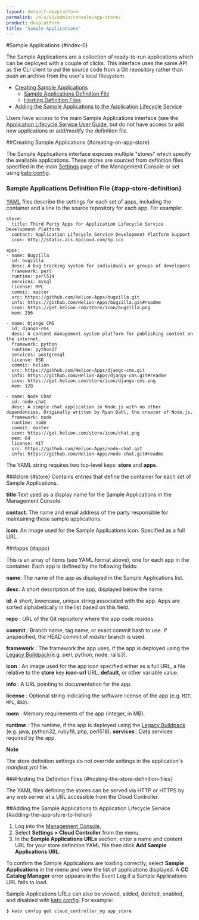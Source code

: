 ```yaml
---
layout: default-devplatform
permalink: /als/v1/admin/console/app-store/
product: devplatform
title: "Sample Applications"
---
```

<!--PUBLISHED-->

#Sample Applications {#index-0}

The Sample Applications are a collection of ready-to-run applications which can be
deployed with a couple of clicks. This interface uses the same API as the CLI client to pul the source code from a Git repository rather than push an archive from the user's local
filesystem.

- [Creating Sample Applications](#creating-an-app-store)
	- [Sample Applications Definition File](#app-store-definition)
	- [Hosting Definition Files](#hosting-the-store-definition-files)
- [Adding the Sample Applications to the Application Lifecycle Service](#adding-the-app-store-to-helion)


Users have access to the main Sample Applications interface (see the [Application Lifecycle Service User Guide](/als/v1/user/), but do not have access to add new applications or add/modify the definition file.

##Creating Sample Applications {#creating-an-app-store}

The Sample Applications interface exposes multiple "stores" which specify the
available applications. These stores are sourced from definition files
specified in the main [Settings](/als/v1/admin/console/#settings) page of
the Management Console or set using [kato
config](/als/v1/admin/reference/kato-ref/#kato-command-ref-config).

### Sample Applications Definition File {#app-store-definition}

[YAML](/als/v1/user/reference/glossary/#term-yaml) files describe the settings for each set of apps, including the container and a link to the source  repository for
each app. For example:

    store:
      title: Third Party Apps for Application Lifecycle Service Development Platform
      contact: Application Lifecycle Service Development Platform Support 
      icon: http://static.als.hpcloud.com/hp.ico

    apps:
    - name: Bugzilla
      id: bugzilla
      desc: A bug tracking system for individuals or groups of developers
      framework: perl
      runtime: perl514
      services: mysql
      license: MPL
      commit: master
      src: https://github.com/Helion-Apps/bugzilla.git
      info: https://github.com/Helion-Apps/bugzilla.git#readme
      icon: https://get.helion.com/store/icon/bugzilla.png
      mem: 256

    - name: Django CMS
      id: django-cms
      desc: A content management system platform for publishing content on the internet.
      framework: python
      runtime: python27
      services: postgresql
      license: BSD
      commit: helion
      src: https://github.com/Helion-Apps/django-cms.git
      info: https://github.com/Helion-Apps/django-cms.git#readme
      icon: https://get.helion.com/store/icon/django-cms.png
      mem: 128

    - name: Node Chat
      id: node-chat
      desc: A simple chat application in Node.js with no other dependencies. Originally written by Ryan Dahl, the creator of Node.js.
      framework: node
      runtime: node
      commit: master
      icon: https://get.helion.com/store/icon/chat.png
      mem: 64
      license: MIT
      src: https://github.com/Helion-Apps/node-chat.git
      info: https://github.com/Helion-Apps/node-chat.git#readme

The YAML string requires two top-level keys: **store**
and **apps**.

###store {#store}
Contains entries that define the container for each set of Sample Applications.

**title**:Text used as a display name for the Sample Applications in the Management Console.

**contact**: The name and email address of the party responsible for maintaining these sample applications. 

**icon**: An image used for the Sample Applications icon. Specified as a full URL.

###apps {#apps}

This is an array of items (see YAML format above), one for each app in the container. Each app is defined by the following fields:

**name**:   The name of the app as displayed in the Sample Applications list.

**desc**:   A short description of the app, displayed below the name.

**id**: A short, lowercase, unique string associated with the app. Apps are sorted alphabetically in the list based on this field.

 **repo**
:   URL of the Git repository where the app code resides.

**commit**
:   Branch name, tag name, or exact commit hash to use. If unspecified, the HEAD commit of *master* branch is used.

**framework**
:   The framework the app uses, if the app is deployed using the [Legacy Buildpack](/als/v1/user/deploy/buildpack/#buildpacks-legacy)(e.g. perl, python, node, rails3).

**icon**
:   An image used for the app icon specified either as a full URL, a file relative to the **store** key **icon-url**
    URL, **default**, or other variable value.

**info**
:   A URL pointing to documentation for the app.

**license**
:   Optional string indicating the software license of the app (e.g.
     `MIT`, `MPL`,
     `BSD`).

**mem**
:   Memory requirements of the app (integer, in MB).

**runtime**
:   The runtime, if the app is deployed using the [Legacy Buildpack](/als/v1/user/deploy/buildpack/#buildpacks-legacy) (e.g. java, python32, ruby19, php, perl518).
**services**
:   Data services required by the app.

**Note**

The store definition settings do not override settings in the
application's *manifest.yml* file.

###Hosting the Definition Files {#hosting-the-store-definition-files}

The YAML files defining the stores can be served via HTTP or HTTPS by
any web server at a URL accessible from the Cloud Controller.

##Adding the Sample Applications to Application Lifecycle Service {#adding-the-app-store-to-helion}

1.  Log into the [Management
    Console](/als/v1/user/console/#management-console),
2.  Select **Settings \> Cloud Controller** from the menu.
3.  In the **Sample Applications URLs** section, enter a name and content URL for
    your store definition YAML file then click **Add Sample Applications URL**.

To confirm the Sample Applications are loading correctly, select **Sample Applications** in the menu and view the list of applications displayed. A **CC Catalog Manager** error appears in the Event Log if a Sample Applications URL fails to load.

Sample Applications URLs can also be viewed, added, deleted, enabled, and disabled
with [kato config](/als/v1/admin/reference/kato-ref/#kato-command-ref-config). For
example:

    $ kato config get cloud_controller_ng app_store

